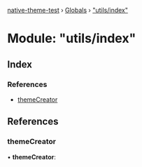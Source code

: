 [native-theme-test](../README.md) › [Globals](../globals.md) › ["utils/index"](_utils_index_.md)

# Module: "utils/index"

## Index

### References

* [themeCreator](_utils_index_.md#themecreator)

## References

###  themeCreator

• **themeCreator**:
